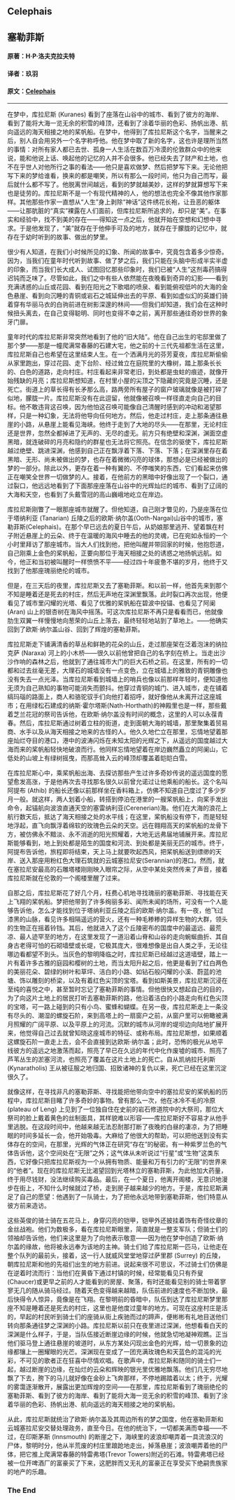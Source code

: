 ## Celephais

## 塞勒菲斯

#### 原著：H·P·洛夫克拉夫特

#### 译者：玖羽

#### 原文：[Celephais](http://www.hplovecraft.com/writings/texts/fiction/c.asp)

---

在梦中，库拉尼斯 (Kuranes) 看到了座落在山谷中的城市、看到了彼方的海岸、看到了能将大海一览无余的积雪的峰顶，还看到了涂着华丽的色彩、扬帆出港、航向遥远的海天相接之地的桨帆船。在梦中，他得到了库拉尼斯这个名字，当醒来之后，别人自会用另外一个名字称呼他。他在梦中取了新的名字，这也许是理所当然的事情：对所有家人都已去世、孤身一人生活在数百万冷漠的伦敦群众中的他来说，能和他说上话、唤起他的记忆的人并不会很多。他已经失去了财产和土地，也不在乎世人对他所行之事的看法——他只是喜欢做梦、然后把梦写下来。无论他把写下来的梦给谁看，换来的都是嘲笑，所以有那么一段时间，他只为自己而写，最后就什么都不写了。他脱离世间越远，看到的梦就越美妙，这样的梦就算想写下来也是徒劳的。库拉尼斯不是一个有现代精神的人，他的想法也完全不像其他作家那样。其他那些作家一直想从“人生”身上剥除“神话”这件绣花长袍，让丑恶的躯体——让那肮脏的“真实”裸露在人们面前，但库拉尼斯所追求的，却只是“美”。在事实和经验中，找不到美的存在——得知这一点之后，他就开始在空想和幻想中寻求。于是他发现了，“美”就存在于他伸手可及的地方，就存在于朦胧的记忆中，就存在于幼时听到的故事、做出的梦里。

很少有人知道，在我们小时候所见的幻象、所闻的故事中，究竟包含着多少惊奇。因为，当我们在童年时代听到故事、做了梦之后，我们只能在头脑中形成半实半虚的印象，而当我们长大成人、试图回忆那些印象时，我们已被“人生”这剂毒药搞得迟钝而乏味了。尽管如此，我们之中有些人依然能在夜晚看到奇异的幻影——看到充满诱惑的山丘或花园、看到在阳光之下歌唱的喷泉、看到能俯视低吟的大海的金色悬崖、看到向沉睡的青铜或岩石之城延伸出去的平原、看到如虚似幻的英雄们骑着穿有华丽马衣的白驹前进在树影深邃的林间——但我们却知道，我们会在这种时候扭头离去，在自己变得聪明、同时也变得不幸之前，离开那些通往奇妙世界的象牙门扉。

童年时代的库拉尼斯非常突然地看到了他的“旧大陆”。他在自己出生的宅邸里做了那个梦——那是一幢爬满常春藤的石建大宅，他之前的十三代先祖都生活在这里，库拉尼斯自己也希望在这里结束人生。在一个洒满月光的芬芳夏夜，库拉尼斯偷偷从家里跑出，穿过花园、走下台阶、经过耸立在庭院里的大橡树，踏上那条长长的、白色的道路，走向村庄。村庄看起来非常老旧，到处都是虫蛀的痕迹，就像开始残缺的月亮；库拉尼斯想知道，在村里小屋的尖顶之下隐藏的究竟是沉睡，还是死亡。街道上的草长得有长矛那么高，路两旁所有屋子的窗户玻璃就像是被打碎了似地，朦胧一片。库拉尼斯没有在此逗留，他就像被召唤一样径直走向自己的目标。他不敢违背这召唤，因为他怕这召唤可能像自己清醒时感到的冲动和渴望那样，只是一种幻象，无法将他导向任何地方。然后，他走过村庄，走上那条通往悬崖的小路，从悬崖上能看见海峡。他终于走到了大地的尽头——在那里，无论村庄还是世界，忽然全都掉进了无声的、无尽的虚无。前方只有绝壁和深渊，渊面空虚黑暗，就连破碎的月亮和隐约的群星也无法将它照亮。在信念的驱使下，库拉尼斯越过绝壁、跳进深渊，他感到自己正在飘浮着下落、下落、下落；在深渊里存在着黑暗、无形、尚未被做出的梦，也存在着微微闪亮的球体，那想必是已经被做出的梦的一部分。除此以外，更存在着一种有翼的、不停嗤笑的东西，它们看起来仿佛正在嘲笑全世界一切做梦的人。接着，在他前方的黑暗中好像出现了一个裂口，通过裂口，他远远地看到了下面那座座落在山谷中的光辉灿烂的城市、看到了辽阔的大海和天空，也看到了头戴雪冠的高山巍峨地屹立在岸边。

库拉尼斯刚瞥了一眼那座城市就醒了。但他知道，自己刚才瞥见的，乃是座落在位于塔纳利亚 (Tanarian) 丘陵之后的欧斯·纳尔盖(Ooth-Nargai)山谷中的城市，塞勒菲斯(Celephais)。在那个早已远去的夏日午后，从奶娘那里逃开、望着飘在村子附近悬崖上的云朵、终于在温暖的海风中睡去的他的灵魂，已在宛如永恒的一个小时里拜访了那座城市。当大人们找到他，把他叫醒并带回家的时候，他抱怨道，自己刚乘上金色的桨帆船，正要向那位于海天相接之处的诱惑之地扬帆远航。如今，他正和当初被叫醒时一样愤愤不平——经过四十年疲惫不堪的岁月，他终于又找到了他那座瑰丽绝伦的城市。

但是，在三天后的夜里，库拉尼斯又去了塞勒菲斯。和以前一样，他首先来到那个不知是睡着还是死去的村庄，然后无声地在深渊里飘落。此时裂口再次出现，他便看见了城市里闪耀的光塔、看见了优雅的桨帆船在碧波中投锚、也看见了阿阑 (Aran) 山上的银杏树在海风中摇荡。可这次库拉尼斯不再只是看看而已，他就像肋生双翼一样慢慢地向葱荣的山丘上落去，最终轻轻地站到了草地上。——他确实回到了欧斯·纳尔盖山谷、回到了辉煌的塞勒菲斯。

库拉尼斯走下铺满清香的草丛和鲜艳的花朵的山丘，走过那座架在泛着泡沫的纳拉克萨 (Naraxa) 河上的小木桥——很久以前他曾把自己的名字刻在桥上。当走出沙沙作响的森林之后，他就到了通往城市大门的巨大石桥之前。在这里，所有的一切都和过去丝毫无差，大理石的城墙没有一点变色，立在城墙上的雅致的青铜雕像也没有失去一点光泽。当库拉尼斯看到城墙上的哨兵也像以前那样年轻时，便知道他无须为自己熟知的事物可能消失而颤抖。他穿过青铜的城门、进入城市，走在铺着缟玛瑙的路面上，商人和骆驼驭手们向他打着招呼，就好像他从未离开过这座城市；在用绿松石建成的纳斯·霍尔塔斯(Nath-Horthath)的神殿里也是一样，那些戴着芝兰花冠的祭司告诉他，在欧斯·纳尔盖没有时间的概念，这里的人可以永葆青春。然后，库拉尼斯通过树着立柱的街道，走到面朝大海的城墙，那里聚集着贸易商、水手以及从海天相接之地来的古怪的人。他久久地伫立在那里，忘情地望着那座灿烂夺目的港口，港中的波涛闪烁在未知太阳的光辉之下，从遥远的国度越过大海而来的桨帆船轻快地破浪而行。他同样忘情地望着在岸边巍然矗立的阿阑山，它低处的山坡上有绿树摇曳，而那高耸入云的峰顶却覆盖着皑皑白雪。

在库拉尼斯心中，乘桨帆船出海、去探访那些产生过许多奇妙传说的遥远国度的愿望愈发高涨，于是他再次去寻找那名很久以前曾允诺过让他乘船的船长。这个名叫阿提布 (Athib) 的船长还像以前那样坐在香料箱上，仿佛不知道自己度过了多少岁月一般。就这样，两人划着小船，转搭到停泊在港里的一艘桨帆船上，向桨手发出命令，起锚航向波浪直通天空的塞雷纳利亚(Cerenerian)海。他们在大海的浪花上航行数天后，抵达了海天相接之处的水平线；在这里，桨帆船没有停下，而是轻轻地浮起，直飞向飘浮着绵软的玫瑰色云朵的天空。远在翱翔高天的桨帆船的龙骨下方，被仿佛永不黯淡、永不消逝的阳光照耀着，大地无远弗届地铺展开来。库拉尼斯能够看到，地上到处都是陌生的国度和河流、到处都是美丽无匹的城市。终于，阿提布告诉他，旅程即将结束，天上马上就要吹起西风，把桨帆船送到缥缈的天岸、送入那座用粉红色大理石筑就的云城塞拉尼安(Serannian)的港口。然而，就在塞拉尼安最高的石雕塔楼刚刚映入眼帘之际，从空中某处突然传来了声音，接着库拉尼斯就在伦敦的一个阁楼里醒了过来。

自那之后，库拉尼斯花了好几个月，枉费心机地寻找瑰丽的塞勒菲斯、寻找能在天上飞翔的桨帆船。梦把他带到了许多绚丽多彩、闻所未闻的场所，可没有一个人能够告诉他，怎么才能找到位于塔纳利亚丘陵之后的欧斯·纳尔盖。有一夜，他飞过漆黑的山脉，看见许多相隔遥远的营火，还有一种毛糁糁的异样生物的大群，领头的生物正在摇着铃铛。其后，他就进入了这个丘陵密布的国度中的最遥远、最荒凉、最人迹罕至的地方，在这里发现了一道沿着山脊和山谷的走向蜿蜒曲折、其自身古老得可怕的石砌墙壁或长堤，它极其庞大，很难想像是出自人类之手，无论往哪边看都望不到头。当灰色的黎明降临之时，库拉尼斯已经越过这道墙壁，踏上一片有着许多古雅的庭园和樱树的土地，而当太阳升起之后，他更是看到了红白两色的美丽花朵、碧绿的树叶和草坪、洁白的小路、如钻石般闪耀的小溪、蔚蓝的池塘、饰以雕刻的桥梁，以及有着红色尖顶的宝塔。看到如斯美景，库拉尼斯沉浸在至纯的喜悦之中，甚至暂时忘记了塞勒菲斯的事情。但他很快又想起自己的目的，为了向这片土地上的居民打听去塞勒菲斯的路，他沿着洁白的小路走向有红色尖顶的宝塔，可一路上碰到的只有小鸟、蜜蜂和蝴蝶。在另一夜，库拉尼斯走上一条没有尽头的、潮湿的螺旋石阶，来到高塔上的一扇窗户之前，从窗户里可以俯瞰被满月照耀的广阔平原、以及平原上的河流。沉默的城市从河岸的堤坝边向陆地扩展开来，他觉得自己过去就曾知晓这座城市的特征、或称布局。库拉尼斯想，如果顺着这螺旋石阶一直走上去，会不会直接到达欧斯·纳尔盖；此时，恐怖的极光从地平线彼方的遥远之地激荡而起，照亮了早已在久远的年代中化作废墟的城市、照亮了芦苇丛生的淤塞河流，也照亮了覆盖在这片土地上的死亡。自从凯纳拉托利斯 (Kynaratholis) 王从被征服之地归国、招致诸神的复仇以来，死亡已经在这里沉淀很久了。

就像这样，在寻找非凡的塞勒菲斯、寻找能把他带向空中的塞拉尼安的桨帆船的历程中，库拉尼斯目睹了许多奇妙的事物。曾有那么一次，他在冰冷不毛的冷原 (plateau of Leng) 上见到了一位独自住在史前的岩石修道院中的大祭司，那位大祭司的脸上戴着黄色的丝制面具，其样貌难以形容——库拉尼斯好不容易才从他手里逃脱。在这段时间中，他越来越无法忍耐那打断了夜晚的白昼的凄凉，为了把睡眠的时间多延长一会，他开始吸毒。大麻给了他很大的帮助，可以把他送到没有实体存在的空间，在那里，光辉的气体正在研究“存在”的秘密。有一种紫罗兰色的气体告诉他，这个空间处在“无限”之外；这气体从未听说过“行星”或“生物”这类东西，它好像只把库拉尼斯视为一个从拥有物质、能量和万有引力的“无限”的世界来的“他者”。现在的库拉尼斯无比渴望回到光塔林立的塞勒菲斯，为此他加大药量，终于用尽钱财，没法继续购买毒品。最后，在一个夏日，他离开阁楼，无意识地漫步在街上，不知什么时候就过了桥，走到房子越来越少的地方。于是，库拉尼斯满足了自己的愿望：他遇到了一队骑士，为了把他永远地带到塞勒菲斯，他们特意从彼方前来造访。

这些英俊的骑士骑在五花马上，身穿闪亮的铠甲，铠甲外还披挂着饰有奇怪纹章的金丝战袍。他们为数极多，看在库拉尼斯眼里，简直就是一整支军队；但骑士们的领袖却告诉他，他们来这里是为了向他表示敬意——因为他在梦中创造了欧斯·纳尔盖的缘故，他将被永远奉为该地的主神。骑士们给了库拉尼斯一匹马，让他走在整个队列的最前头，接着，这一行人就威风堂堂地穿过萨里郡 (Surrey) 的丘陵，朝库拉尼斯和他的先祖们出生的地方前进。说起来很不可思议，不过骑士们仿佛是在逆着时流而行：当他们在黄昏下通过村镇的时候，经常能看见只有乔叟(Chaucer)或更早之前的人才能看到的房屋、聚落，有时还能看见别的骑士带着寥寥无几的随从骑马经过。随着天色变得越来越暗，队伍前进的速度也不断加快，最后快得令人惊异，竟像是在飞翔。在黎明前的昏暗中，队伍到达了库拉尼斯梦里那座不知是睡着还是死去的村庄，这里也是他度过童年的地方。可现在这座村庄是活的，早起的村民听到骑士们的座骑从街上疾驰而过的蹄声，便彬彬有礼地目送他们转向那条通往梦之深渊的小路。库拉尼斯以前只在夜里进过深渊，他想看看白天的深渊是什么样子，于是，当队伍接近断崖边缘的时候，他就急切地凝神观瞧。正当他们驱马登上通往悬崖的坡道时，从东方某处闪现出金色的光辉，给一切景象的边缘都镶上一圈耀眼的光芒。深渊现在变成了一团充满玫瑰色和天蓝色的混沌的光彩，不可见的歌者正在狂喜中尽情欢唱。在歌声中，库拉尼斯和随同的骑士们一起，越过断崖的边缘，在灿烂的云朵和辉映的银光里优雅地飘落。他们几无穷尽地飘了下去，胯下的马儿就好像在金砂上飞奔那样，不停地踢踏着以太；终于，光耀的雾霭逐渐散开，展露出更加辉煌的空间——在那里，库拉尼斯看到了瑰丽绝伦的塞勒菲斯、看到了彼方的海岸、看到了能将大海一览无余的积雪的峰顶、看到了涂着华丽的色彩、扬帆出港、航向遥远的海天相接之地的桨帆船。

从此，库拉尼斯就统治了欧斯·纳尔盖及其周边所有的梦之国度，他在塞勒菲斯和云城塞拉尼安交替处理政务，直至今日。在他的统治下，一切都美满而幸福——不过，在印斯茅斯 (Innsmouth) 的断崖之下，海峡里的波浪却嘲弄着一具流浪汉的尸体，黎明时分，他从半荒废的村庄里踉跄地走出，掉落悬崖；波浪嘲弄着他的尸体，把它推上爬满常春藤的特雷弗塔(Trevor Towers)附近的石滩。特雷弗塔已经被一位开啤酒厂的富豪买了下来，这肥胖而又无礼的富豪正在享受买下绝嗣贵族家的地产的乐趣。

### The End
